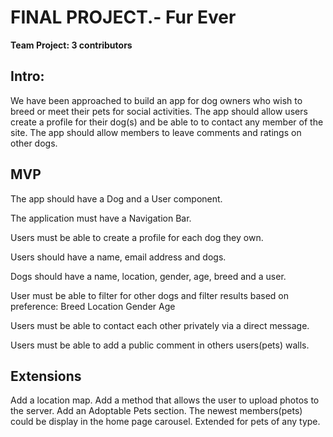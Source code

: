 # FINAL PROJECT.- Fur Ever<br>
**Team Project: 3 contributors**

## Intro:
We have been approached to build an app for dog owners who wish to breed or meet their pets for social activities.  The app should allow users create a profile for their dog(s) and be able to to contact any member of the site.  The app should allow members to leave comments and ratings on other dogs.

## MVP
The app should have a Dog and a User component.

The application must have a Navigation Bar.

Users must be able to create a profile for each dog they own.

Users should have a name, email address and dogs.

Dogs should have a name, location, gender, age, breed and a user.

User must be able to filter for other dogs and filter results based on preference:
	Breed
	Location
	Gender
	Age

Users must be able to contact each other privately via a direct message.

Users must be able to add a public comment in others users(pets) walls.

## Extensions
Add a location map.
Add a method that allows the user to upload photos to the server.
Add an Adoptable Pets section.
The newest members(pets) could be display in the home page carousel.
Extended for pets of any type.
